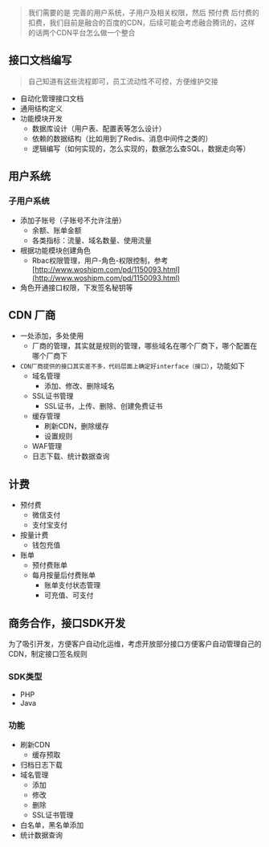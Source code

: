 > 我们需要的是 完善的用户系统，子用户及相关权限，然后 预付费 后付费的扣费，我们目前是融合的百度的CDN，后续可能会考虑融合腾讯的，这样的话两个CDN平台怎么做一个整合

## 接口文档编写
> 自己知道有这些流程即可，员工流动性不可控，方便维护交接
- 自动化管理接口文档
- 通用结构定义
- 功能模块开发
    - 数据库设计（用户表、配置表等怎么设计）
    - 依赖的数据结构（比如用到了Redis、消息中间件之类的）
    - 逻辑编写（如何实现的，怎么实现的，数据怎么查SQL，数据走向等）

## 用户系统

### 子用户系统
- 添加子账号（子账号不允许注册）
    - 余额、账单金额
    - 各类指标：流量、域名数量、使用流量
- 根据功能模块创建角色
    - Rbac权限管理，用户-角色-权限控制，参考[http://www.woshipm.com/pd/1150093.html](http://www.woshipm.com/pd/1150093.html)
- 角色开通接口权限，下发签名秘钥等

## CDN 厂商
- 一处添加，多处使用
    - 厂商的管理，其实就是规则的管理，哪些域名在哪个厂商下，哪个配置在哪个厂商下
- `CDN厂商提供的接口其实差不多，代码层面上确定好interface（接口）`，功能如下
    - 域名管理
        - 添加、修改、删除域名
    - SSL证书管理
        - SSL证书，上传、删除、创建免费证书
    - 缓存管理
        - 刷新CDN，删除缓存
        - 设置规则
    - WAF管理
    - 日志下载、统计数据查询

## 计费
- 预付费
    - 微信支付
    - 支付宝支付
- 按量计费
    - 钱包充值
- 账单
    - 预付费账单
    - 每月按量后付费账单
        - 账单支付状态管理
        - 可充值、可支付

## 商务合作，接口SDK开发
为了吸引开发，方便客户自动化运维，考虑开放部分接口方便客户自动管理自己的CDN，制定接口签名规则

### SDK类型
- PHP
- Java

### 功能
- 刷新CDN
    - 缓存预取
- 归档日志下载
- 域名管理
    - 添加
    - 修改
    - 删除
    - SSL证书管理
- 白名单，黑名单添加
- 统计数据查询